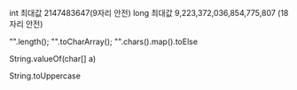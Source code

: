 int 최대값 2147483647(9자리 안전)
long 최대값 9,223,372,036,854,775,807 (18자리 안전)

"".length();
"".toCharArray();
"".chars().map().toElse

String.valueOf(char[] a)

String.toUppercase

